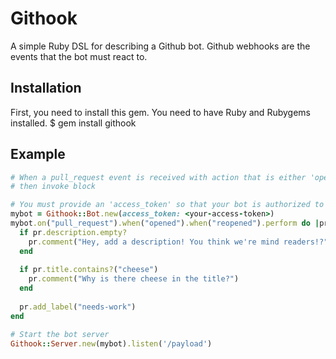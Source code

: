 # Githook

A simple Ruby DSL for describing a Github bot. Github webhooks are the events that the bot must react to.

## Installation
First, you need to install this gem. You need to have Ruby and Rubygems installed.
  $ gem install githook

## Example

```ruby
# When a pull_request event is received with action that is either 'opened' or 'reopened'
# then invoke block

# You must provide an 'access_token' so that your bot is authorized to perform Github actions to your repos
mybot = Githook::Bot.new(access_token: <your-access-token>)
mybot.on("pull_request").when("opened").when("reopened").perform do |pr|
  if pr.description.empty?
    pr.comment("Hey, add a description! You think we're mind readers!?")
  end
  
  if pr.title.contains?("cheese")
    pr.comment("Why is there cheese in the title?")
  end
  
  pr.add_label("needs-work")
end

# Start the bot server
Githook::Server.new(mybot).listen('/payload')
```
